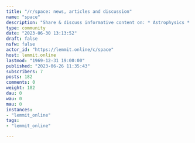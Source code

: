 ```yaml
---
title: "/r/space: news, articles and discussion" 
name: "space"
description: "Share & discuss informative content on: * Astrophysics * Cosmology * Space Exploration * Planetary Science * Astrobiology."
type: community
date: "2023-06-30 13:13:52"
draft: false
nsfw: false
actor_id: "https://lemmit.online/c/space"
host: lemmit.online
lastmod: "1969-12-31 19:00:00"
published: "2023-06-26 11:35:43"
subscribers: 7
posts: 182
comments: 0
weight: 182
dau: 0
wau: 0
mau: 0
instances:
- "lemmit_online"
tags: 
- "lemmit_online"

---
```

